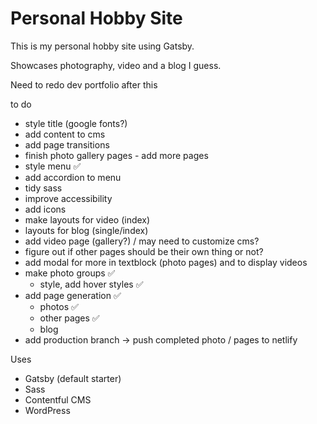 # Personal Hobby Site

This is my personal hobby site using Gatsby.

Showcases photography, video and a blog I guess.

Need to redo dev portfolio after this

to do

- style title (google fonts?)
- add content to cms
- add page transitions
- finish photo gallery pages - add more pages
- style menu ✅
- add accordion to menu
- tidy sass
- improve accessibility
- add icons
- make layouts for video (index)
- layouts for blog (single/index)
- add video page (gallery?) / may need to customize cms?
- figure out if other pages should be their own thing or not?
- add modal for more in textblock (photo pages) and to display videos
- make photo groups ✅
  - style, add hover styles ✅
- add page generation ✅
  - photos ✅
  - other pages ✅
  - blog
- add production branch -> push completed photo / pages to netlify

Uses

- Gatsby (default starter)
- Sass
- Contentful CMS
- WordPress
